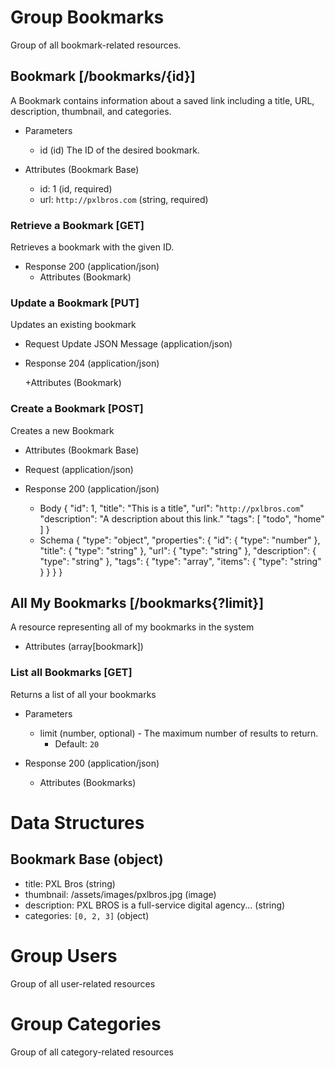 # Group Bookmarks
Group of all bookmark-related resources.

## Bookmark [/bookmarks/{id}]
A Bookmark contains information about a saved link including a title, URL, description, thumbnail, and categories.

+ Parameters
    + id (id)
    The ID of the desired bookmark.

+ Attributes (Bookmark Base)

    + id: 1 (id, required)
    + url: `http://pxlbros.com` (string, required)

### Retrieve a Bookmark [GET]
Retrieves a bookmark with the given ID.

+ Response 200 (application/json)
    + Attributes (Bookmark)


### Update a Bookmark [PUT]
Updates an existing bookmark

+ Request Update JSON Message (application/json)

+ Response 204 (application/json)

    +Attributes (Bookmark)


### Create a Bookmark [POST]
Creates a new Bookmark

+ Attributes (Bookmark Base)

+ Request (application/json)

+ Response 200 (application/json)

    + Body
            {
                "id": 1,
                "title": "This is a title",
                "url": "`http://pxlbros.com`"
                "description": "A description about this link."
                "tags": [
                    "todo",
                    "home"
                ]
            }
    + Schema
            {
                "type": "object",
                "properties": {
                    "id": {
                        "type": "number"
                    },
                    "title": {
                        "type": "string"
                    },
                    "url": {
                        "type": "string"
                    },
                    "description": {
                        "type": "string"
                    },
                    "tags": {
                        "type": "array",
                        "items": {
                            "type": "string"
                        }
                    }
                }
            }


## All My Bookmarks [/bookmarks{?limit}]
A resource representing all of my bookmarks in the system

+ Attributes (array[bookmark])

### List all Bookmarks [GET]
Returns a list of all your bookmarks

+ Parameters

    + limit (number, optional) - The maximum number of results to return.
        + Default: `20`

+ Response 200 (application/json)

    + Attributes (Bookmarks)


# Data Structures
## Bookmark Base (object)

+ title: PXL Bros (string)
+ thumbnail: /assets/images/pxlbros.jpg (image)
+ description: PXL BROS is a full-service digital agency... (string)
+ categories: `[0, 2, 3]` (object)


# Group Users
Group of all user-related resources

# Group Categories
Group of all category-related resources

